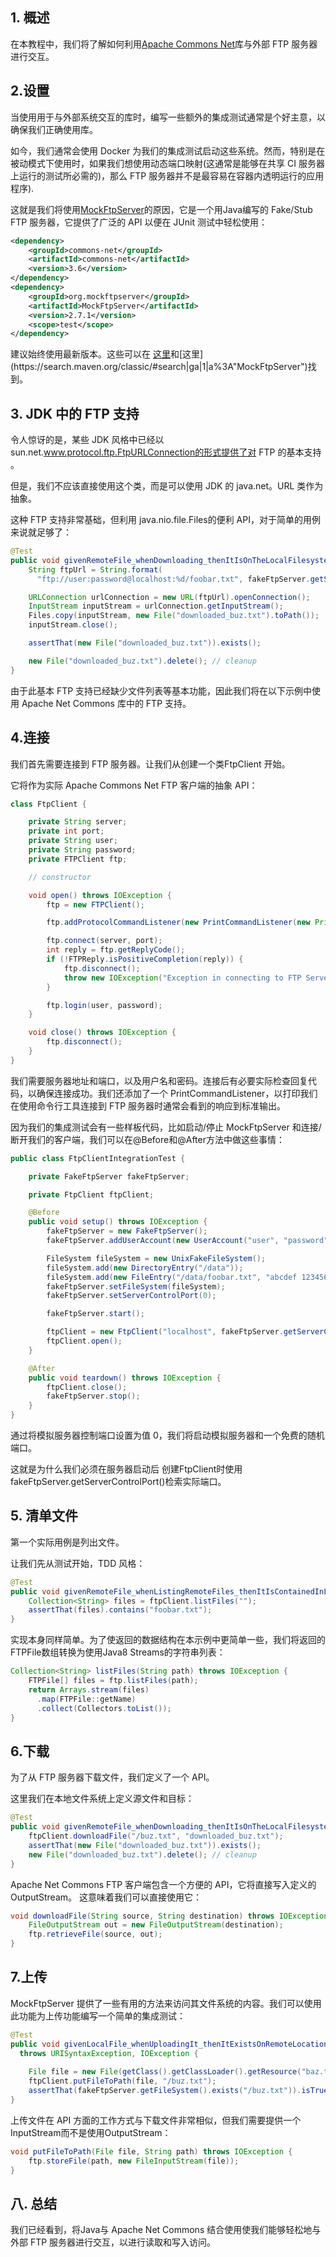 ## 1. 概述

在本教程中，我们将了解如何利用[Apache Commons Net](https://commons.apache.org/proper/commons-net/)库与外部 FTP 服务器进行交互。

## 2.设置

当使用用于与外部系统交互的库时，编写一些额外的集成测试通常是个好主意，以确保我们正确使用库。

如今，我们通常会使用 Docker 为我们的集成测试启动这些系统。然而，特别是在被动模式下使用时，如果我们想使用动态端口映射(这通常是能够在共享 CI 服务器上运行的测试所必需的)，那么 FTP 服务器并不是最容易在容器内透明运行的应用程序).

这就是我们将使用[MockFtpServer](http://mockftpserver.sourceforge.net/index.html)的原因，它是一个用Java编写的 Fake/Stub FTP 服务器，它提供了广泛的 API 以便在 JUnit 测试中轻松使用：

```xml
<dependency>
    <groupId>commons-net</groupId>
    <artifactId>commons-net</artifactId>
    <version>3.6</version>
</dependency>
<dependency> 
    <groupId>org.mockftpserver</groupId> 
    <artifactId>MockFtpServer</artifactId> 
    <version>2.7.1</version> 
    <scope>test</scope> 
</dependency>
```

建议始终使用最新版本。这些可以在 [这里](https://search.maven.org/classic/#search|ga|1|a%3A"commons-net")和[这里](https://search.maven.org/classic/#search|ga|1|a%3A"MockFtpServer")找到。

## 3. JDK 中的 FTP 支持

令人惊讶的是，某些 JDK 风格中已经以sun.net.www.protocol.ftp.FtpURLConnection的形式提供了对 FTP 的基本支持 。

但是，我们不应该直接使用这个类，而是可以使用 JDK 的 java.net。URL 类作为抽象。

这种 FTP 支持非常基础，但利用 java.nio.file.Files的便利 API，对于简单的用例来说就足够了：

```java
@Test
public void givenRemoteFile_whenDownloading_thenItIsOnTheLocalFilesystem() throws IOException {
    String ftpUrl = String.format(
      "ftp://user:password@localhost:%d/foobar.txt", fakeFtpServer.getServerControlPort());

    URLConnection urlConnection = new URL(ftpUrl).openConnection();
    InputStream inputStream = urlConnection.getInputStream();
    Files.copy(inputStream, new File("downloaded_buz.txt").toPath());
    inputStream.close();

    assertThat(new File("downloaded_buz.txt")).exists();

    new File("downloaded_buz.txt").delete(); // cleanup
}
```

由于此基本 FTP 支持已经缺少文件列表等基本功能，因此我们将在以下示例中使用 Apache Net Commons 库中的 FTP 支持。

## 4.连接

我们首先需要连接到 FTP 服务器。让我们从创建一个类FtpClient 开始。

它将作为实际 Apache Commons Net FTP 客户端的抽象 API：

```java
class FtpClient {

    private String server;
    private int port;
    private String user;
    private String password;
    private FTPClient ftp;

    // constructor

    void open() throws IOException {
        ftp = new FTPClient();

        ftp.addProtocolCommandListener(new PrintCommandListener(new PrintWriter(System.out)));

        ftp.connect(server, port);
        int reply = ftp.getReplyCode();
        if (!FTPReply.isPositiveCompletion(reply)) {
            ftp.disconnect();
            throw new IOException("Exception in connecting to FTP Server");
        }

        ftp.login(user, password);
    }

    void close() throws IOException {
        ftp.disconnect();
    }
}
```

我们需要服务器地址和端口，以及用户名和密码。连接后有必要实际检查回复代码，以确保连接成功。我们还添加了一个 PrintCommandListener，以打印我们在使用命令行工具连接到 FTP 服务器时通常会看到的响应到标准输出。

因为我们的集成测试会有一些样板代码，比如启动/停止 MockFtpServer 和连接/断开我们的客户端，我们可以在@Before和@After方法中做这些事情：

```java
public class FtpClientIntegrationTest {

    private FakeFtpServer fakeFtpServer;

    private FtpClient ftpClient;

    @Before
    public void setup() throws IOException {
        fakeFtpServer = new FakeFtpServer();
        fakeFtpServer.addUserAccount(new UserAccount("user", "password", "/data"));

        FileSystem fileSystem = new UnixFakeFileSystem();
        fileSystem.add(new DirectoryEntry("/data"));
        fileSystem.add(new FileEntry("/data/foobar.txt", "abcdef 1234567890"));
        fakeFtpServer.setFileSystem(fileSystem);
        fakeFtpServer.setServerControlPort(0);

        fakeFtpServer.start();

        ftpClient = new FtpClient("localhost", fakeFtpServer.getServerControlPort(), "user", "password");
        ftpClient.open();
    }

    @After
    public void teardown() throws IOException {
        ftpClient.close();
        fakeFtpServer.stop();
    }
}
```

通过将模拟服务器控制端口设置为值 0，我们将启动模拟服务器和一个免费的随机端口。

这就是为什么我们必须在服务器启动后 创建FtpClient时使用fakeFtpServer.getServerControlPort()检索实际端口。

## 5. 清单文件

第一个实际用例是列出文件。

让我们先从测试开始，TDD 风格：

```java
@Test
public void givenRemoteFile_whenListingRemoteFiles_thenItIsContainedInList() throws IOException {
    Collection<String> files = ftpClient.listFiles("");
    assertThat(files).contains("foobar.txt");
}
```

实现本身同样简单。为了使返回的数据结构在本示例中更简单一些，我们将返回的FTPFile数组转换为使用Java8 Streams的字符串列表：

```java
Collection<String> listFiles(String path) throws IOException {
    FTPFile[] files = ftp.listFiles(path);
    return Arrays.stream(files)
      .map(FTPFile::getName)
      .collect(Collectors.toList());
}
```

## 6.下载

为了从 FTP 服务器下载文件，我们定义了一个 API。

这里我们在本地文件系统上定义源文件和目标：

```java
@Test
public void givenRemoteFile_whenDownloading_thenItIsOnTheLocalFilesystem() throws IOException {
    ftpClient.downloadFile("/buz.txt", "downloaded_buz.txt");
    assertThat(new File("downloaded_buz.txt")).exists();
    new File("downloaded_buz.txt").delete(); // cleanup
}
```

Apache Net Commons FTP 客户端包含一个方便的 API，它将直接写入定义的OutputStream。 这意味着我们可以直接使用它：

```java
void downloadFile(String source, String destination) throws IOException {
    FileOutputStream out = new FileOutputStream(destination);
    ftp.retrieveFile(source, out);
}
```

## 7.上传

MockFtpServer 提供了一些有用的方法来访问其文件系统的内容。我们可以使用此功能为上传功能编写一个简单的集成测试：

```java
@Test
public void givenLocalFile_whenUploadingIt_thenItExistsOnRemoteLocation() 
  throws URISyntaxException, IOException {
  
    File file = new File(getClass().getClassLoader().getResource("baz.txt").toURI());
    ftpClient.putFileToPath(file, "/buz.txt");
    assertThat(fakeFtpServer.getFileSystem().exists("/buz.txt")).isTrue();
}
```

上传文件在 API 方面的工作方式与下载文件非常相似，但我们需要提供一个InputStream而不是使用OutputStream：

```java
void putFileToPath(File file, String path) throws IOException {
    ftp.storeFile(path, new FileInputStream(file));
}
```

## 八. 总结

我们已经看到，将Java与 Apache Net Commons 结合使用使我们能够轻松地与外部 FTP 服务器进行交互，以进行读取和写入访问。